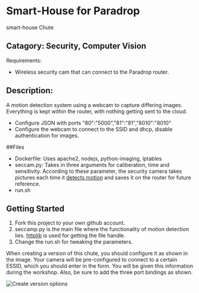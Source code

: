 # Smart-House for Paradrop

smart-house Chute

## Catagory: Security, Computer Vision

Requirements:
* Wireless security cam that can connect to the Paradrop router.

## Description:

A motion detection system using a webcam to capture differing images.  Everything is kept within the router, with nothing getting sent to the cloud.
* Configure JSON with ports "80":"5000","81":"81","8010":"8010"
* Configure the webcam to connect to the SSID and dhcp, disable authentication for images.

##Files

* Dockerfile: Uses apache2, nodejs, python-imaging, iptables
* seccam.py: Takes in three arguments for caliberation, time and sensitivity. According to these parameter, the security camera takes pictures each time it [detects motion](https://pillow.readthedocs.io/en/3.0.0/_modules/PIL/ImageChops.html) and saves it on the router for future reference.
* run.sh

## Getting Started

1. Fork this project to your own github account.
2. seccamp.py is the main file where the functionality of motion detection lies. [httplib](https://docs.python.org/2/library/httplib.html) is used for getting the file handle.
3. Change the run.sh for tweaking the parameters.

When creating a version of this chute, you should configure it as
shown in the image.  Your camera will be pre-configured to connect to a
certain ESSID, which you should enter in the form.  You will be given
this information during the workshop.  Also, be sure to add the three
port bindings as shown.

![Create version options](/images/create_version.png)

